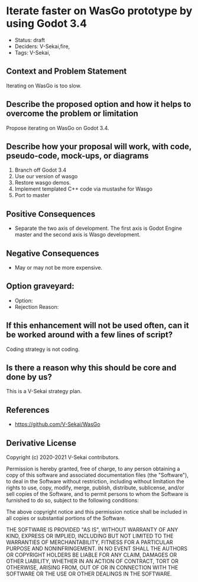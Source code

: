 # Iterate faster on WasGo prototype by using Godot 3.4

- Status: draft <!-- draft | rejected | accepted | deprecated | superseded by -->
- Deciders: V-Sekai,fire,
- Tags: V-Sekai,

## Context and Problem Statement

Iterating on WasGo is too slow.

## Describe the proposed option and how it helps to overcome the problem or limitation

Propose iterating on WasGo on Godot 3.4.

## Describe how your proposal will work, with code, pseudo-code, mock-ups, or diagrams

1. Branch off Godot 3.4
1. Use our version of wasgo
1. Restore wasgo demos.
1. Implement templated C++ code via mustashe for Wasgo
1. Port to master

## Positive Consequences <!-- optional -->

- Separate the two axis of development. The first axis is Godot Engine master and the second axis is Wasgo development.

## Negative Consequences <!-- optional -->

- May or may not be more expensive.

## Option graveyard: <!-- same as above -->

- Option: <!-- [List the proposed options no longer open for consideration.] -->
- Rejection Reason: <!-- [List the reasons for the rejection: (the Bad traits)] -->

## If this enhancement will not be used often, can it be worked around with a few lines of script?

Coding strategy is not coding.

## Is there a reason why this should be core and done by us?

This is a V-Sekai strategy plan.

## References <!-- optional -->

- https://github.com/V-Sekai/WasGo

## Derivative License

Copyright (c) 2020-2021 V-Sekai contributors.

Permission is hereby granted, free of charge, to any person obtaining a copy
of this software and associated documentation files (the "Software"), to deal
in the Software without restriction, including without limitation the rights
to use, copy, modify, merge, publish, distribute, sublicense, and/or sell
copies of the Software, and to permit persons to whom the Software is
furnished to do so, subject to the following conditions:

The above copyright notice and this permission notice shall be included in all
copies or substantial portions of the Software.

THE SOFTWARE IS PROVIDED "AS IS", WITHOUT WARRANTY OF ANY KIND, EXPRESS OR
IMPLIED, INCLUDING BUT NOT LIMITED TO THE WARRANTIES OF MERCHANTABILITY,
FITNESS FOR A PARTICULAR PURPOSE AND NONINFRINGEMENT. IN NO EVENT SHALL THE
AUTHORS OR COPYRIGHT HOLDERS BE LIABLE FOR ANY CLAIM, DAMAGES OR OTHER
LIABILITY, WHETHER IN AN ACTION OF CONTRACT, TORT OR OTHERWISE, ARISING FROM,
OUT OF OR IN CONNECTION WITH THE SOFTWARE OR THE USE OR OTHER DEALINGS IN THE
SOFTWARE.
